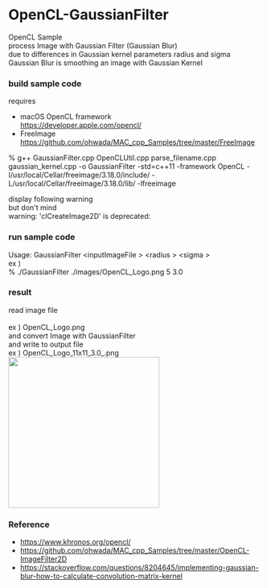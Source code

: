 OpenCL-GaussianFilter
===============

OpenCL Sample <br/>
process Image with Gaussian Filter (Gaussian Blur)  <br/>
due to differences in Gaussian kernel parameters radius and sigma <br/>
Gaussian Blur is  smoothing an image with Gaussian Kernel <br/>

### build sample code 
requires  <br/>
- macOS  OpenCL framework <br/>
https://developer.apple.com/opencl/ <br/>
- FreeImage <br/>
https://github.com/ohwada/MAC_cpp_Samples/tree/master/FreeImage <br/>

% g++ GaussianFilter.cpp OpenCLUtil.cpp parse_filename.cpp gaussian_kernel.cpp -o GaussianFilter -std=c++11 -framework OpenCL -I/usr/local/Cellar/freeimage/3.18.0/include/ -L/usr/local/Cellar/freeimage/3.18.0/lib/ -lfreeimage <br/>

display following warning  <br/>
but don't mind <br/>
warning: 'clCreateImage2D' is deprecated:  <br/>

### run sample code 
Usage:  GaussianFilter  \<inputImageFile \> \<radius \> \<sigma \> <br/>
ex ) <br/>
% ./GaussianFilter  ./images/OpenCL_Logo.png 5 3.0 <br/>

### result 
read image file <br/>  
ex ) OpenCL_Logo.png <br/>
and convert Image with GaussianFilter <br/>
and write to output file  <br/>
 ex ) OpenCL_Logo_11x11_3.0_.png <br/>
<image src="https://raw.githubusercontent.com/ohwada/MAC_cpp_Samples/master/OpenCL-GaussianFilter/result/OpenCL_Logo_11x11_3.0_.png" width="300" /><br/>

### Reference 
- https://www.khronos.org/opencl/
- https://github.com/ohwada/MAC_cpp_Samples/tree/master/OpenCL-ImageFilter2D
- https://stackoverflow.com/questions/8204645/implementing-gaussian-blur-how-to-calculate-convolution-matrix-kernel

